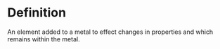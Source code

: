 # Definition

An element added to a metal to effect changes in properties and which
remains within the metal.

